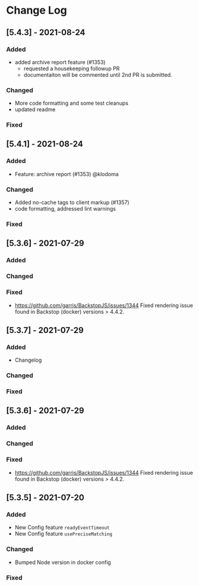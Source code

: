 
# Change Log

 
## [5.4.3] - 2021-08-24
### Added
- added archive report feature (#1353)
  - requested a housekeeping followup PR
  - documentaiton will be commented until 2nd PR is submitted.


### Changed
- More code formatting and some test cleanups
- updated readme

### Fixed 



 
## [5.4.1] - 2021-08-24
### Added
- Feature: archive report (#1353)  @klodoma



### Changed
- Added no-cache tags to client markup (#1357)
- code formatting, addressed lint warnings

### Fixed 




## [5.3.6] - 2021-07-29

### Added


### Changed


### Fixed
- https://github.com/garris/BackstopJS/issues/1344
  Fixed rendering issue found in Backstop (docker) versions > 4.4.2.
 

## [5.3.7] - 2021-07-29
### Added
- Changelog

### Changed


### Fixed 


## [5.3.6] - 2021-07-29

### Added


### Changed


### Fixed
- https://github.com/garris/BackstopJS/issues/1344
  Fixed rendering issue found in Backstop (docker) versions > 4.4.2.
 

 
## [5.3.5] - 2021-07-20

### Added
- New Config feature `readyEventTimeout`
- New Config feature `usePreciseMatching`


### Changed
- Bumped Node version in docker config


### Fixed

